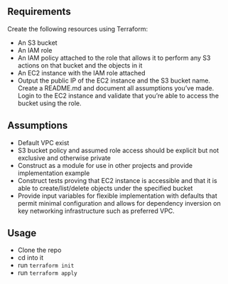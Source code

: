 ## Requirements

Create the following resources using Terraform:
* An S3 bucket
* An IAM role
* An IAM policy attached to the role that allows it to perform any S3 actions on that bucket and the objects in it
* An EC2 instance with the IAM role attached
* Output the public IP of the EC2 instance and the S3 bucket name.
Create a README.md and document all assumptions you’ve made. Login to the EC2 instance and validate that you’re able to access the bucket using the role.

## Assumptions

* Default VPC exist
* S3 bucket policy and assumed role access should be explicit but not exclusive and otherwise private
* Construct as a module for use in other projects and provide implementation example
* Construct tests proving that EC2 instance is accessible and that it is able to create/list/delete objects under the specified bucket
* Provide input variables for flexible implementation with defaults that permit minimal configuration and allows for dependency inversion on key networking infrastructure such as preferred VPC.

## Usage
* Clone the repo
* cd into it
* run `terraform init`
* run `terraform apply`
